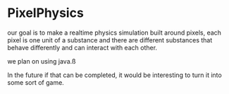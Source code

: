 # PixelPhysics

our goal is to make a realtime physics simulation built around pixels, each pixel is one unit of a substance and there are different substances that behave differently and can interact with each other.

we plan on using java.ß

In the future if that can be completed, it would be interesting to turn it into some sort of game.